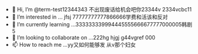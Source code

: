 - 👋 Hi, I’m @term-test12344343  不出现废话给机会吧你23344v  2334vcbc11
- 👀 I’m interested in ...   jfsj  77777777777866666学费和活该和反对
- 🌱 I’m currently learning ...333333339994445555666677777000005韩剧5
- 💞️ I’m looking to collaborate on ...222hg hjgj g44vgref  000
- 📫 How to reach me ...yy又如何能够发 从v那个妇女

<!---
term-test123/term-test123 is a ✨ special ✨ repository because its `README.md` (this file) appears on your GitHub profile.
You can click the Preview link to take a look at your changes.
--->
